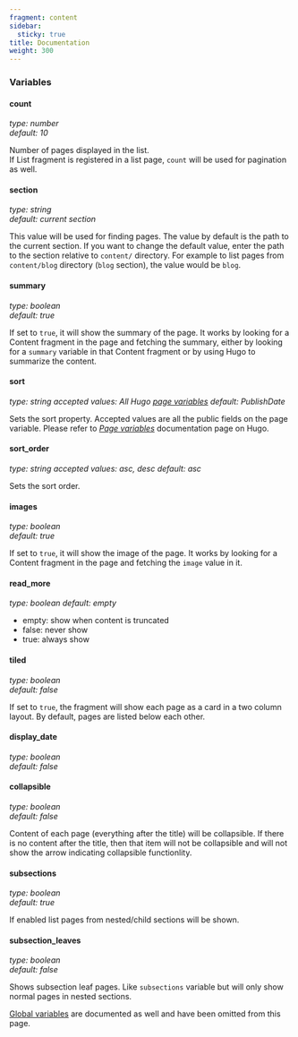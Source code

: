 ```yaml
---
fragment: content
sidebar:
  sticky: true
title: Documentation
weight: 300
---
```


### Variables

#### count
*type: number*  
*default: 10*

Number of pages displayed in the list.  
If List fragment is registered in a list page, `count` will be used for pagination as well.

#### section
*type: string*  
*default: current section*

This value will be used for finding pages. The value by default is the path to the current section. If you want to change the default value, enter the path to the section relative to `content/` directory. For example to list pages from `content/blog` directory (`blog` section), the value would be `blog`.

#### summary
*type: boolean*  
*default: true*

If set to `true`, it will show the summary of the page. It works by looking for a Content fragment in the page and fetching the summary, either by looking for a `summary` variable in that Content fragment or by using Hugo to summarize the content.

#### sort
*type: string*
*accepted values: All Hugo [page variables](https://gohugo.io/variables/page/)*
*default: PublishDate*

Sets the sort property. Accepted values are all the public fields on the page variable. Please refer to [*Page variables*](https://gohugo.io/variables/page/) documentation page on Hugo.

#### sort_order
*type: string*
*accepted values: asc, desc*
*default: asc*

Sets the sort order.

#### images
*type: boolean*  
*default: true*

If set to `true`, it will show the image of the page. It works by looking for a Content fragment in the page and fetching the `image` value in it.

#### read_more
*type: boolean*
*default: empty*

- empty: show when content is truncated
- false: never show
- true: always show

#### tiled
*type: boolean*  
*default: false*

If set to `true`, the fragment will show each page as a card in a two column layout. By default, pages are listed below each other.

#### display_date
*type: boolean*  
*default: false*

#### collapsible
*type: boolean*  
*default: false*

Content of each page (everything after the title) will be collapsible. If there is no content after the title, then that item will not be collapsible and will not show the arrow indicating collapsible functionlity.

#### subsections
*type: boolean*  
*default: true*

If enabled list pages from nested/child sections will be shown.

#### subsection_leaves
*type: boolean*  
*default: false*

Shows subsection leaf pages. Like `subsections` variable but will only show normal pages in nested sections.

[Global variables](/docs/global-variables) are documented as well and have been omitted from this page.
